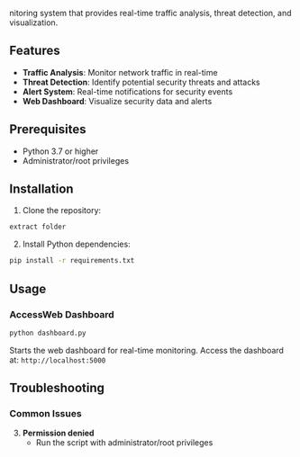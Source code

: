 nitoring system that provides real-time traffic analysis, threat detection, and visualization.

## Features

- **Traffic Analysis**: Monitor network traffic in real-time
- **Threat Detection**: Identify potential security threats and attacks
- **Alert System**: Real-time notifications for security events
- **Web Dashboard**: Visualize security data and alerts


## Prerequisites

- Python 3.7 or higher
- Administrator/root privileges

## Installation

1. Clone the repository:
```bash
extract folder
```

2. Install Python dependencies:
```bash
pip install -r requirements.txt
```

## Usage


### AccessWeb Dashboard
```bash
python dashboard.py
```
Starts the web dashboard for real-time monitoring.
Access the dashboard at: `http://localhost:5000`


## Troubleshooting

### Common Issues

3. **Permission denied**
   - Run the script with administrator/root privileges
